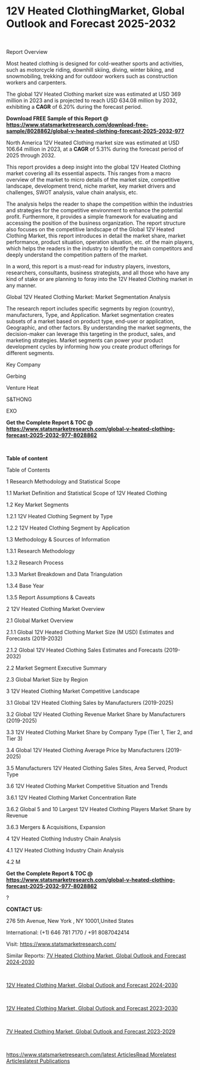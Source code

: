 <h1>12V Heated ClothingMarket, Global Outlook and Forecast 2025-2032</h1><br/><p>Report Overview</p>
 
 
 
 <p>Most heated clothing is designed for cold-weather sports and activities, such as motorcycle riding, downhill skiing, diving, winter biking, and snowmobiling, trekking and for outdoor workers such as construction workers and carpenters.</p>
 
 
 
 <p>The global 12V Heated Clothing market size was estimated at USD 369 million in 2023 and is projected to reach USD 634.08 million by 2032, exhibiting a <strong>CAGR</strong> of 6.20% during the forecast period.</p>
 
 
 
 <p><strong>Download FREE Sample of this Report @ <a href="https://www.statsmarketresearch.com/download-free-sample/8028862/global-v-heated-clothing-forecast-2025-2032-977">https://www.statsmarketresearch.com/download-free-sample/8028862/global-v-heated-clothing-forecast-2025-2032-977</a></strong></p>
 
 
 
 <p>North America 12V Heated Clothing market size was estimated at USD 106.64 million in 2023, at a <strong>CAGR</strong> of 5.31% during the forecast period of 2025 through 2032.</p>
 
 
 
 <p>This report provides a deep insight into the global 12V Heated Clothing market covering all its essential aspects. This ranges from a macro overview of the market to micro details of the market size, competitive landscape, development trend, niche market, key market drivers and challenges, SWOT analysis, value chain analysis, etc.</p>
 
 
 
 <p>The analysis helps the reader to shape the competition within the industries and strategies for the competitive environment to enhance the potential profit. Furthermore, it provides a simple framework for evaluating and accessing the position of the business organization. The report structure also focuses on the competitive landscape of the Global 12V Heated Clothing Market, this report introduces in detail the market share, market performance, product situation, operation situation, etc. of the main players, which helps the readers in the industry to identify the main competitors and deeply understand the competition pattern of the market.</p>
 
 
 
 <p>In a word, this report is a must-read for industry players, investors, researchers, consultants, business strategists, and all those who have any kind of stake or are planning to foray into the 12V Heated Clothing market in any manner.</p>
 
 
 
 <p>Global 12V Heated Clothing Market: Market Segmentation Analysis</p>
 
 
 
 <p>The research report includes specific segments by region (country), manufacturers, Type, and Application. Market segmentation creates subsets of a market based on product type, end-user or application, Geographic, and other factors. By understanding the market segments, the decision-maker can leverage this targeting in the product, sales, and marketing strategies. Market segments can power your product development cycles by informing how you create product offerings for different segments.</p>
 
 
 
 <p>Key Company</p>
 
 
 
 <p>Gerbing</p>
 
 
 
 <p>Venture Heat</p>
 
 
 
 <p>S&THONG</p>
 
 
 
 <p>EXO</p>
 
 
 
 <div><b>Get the Complete Report & TOC @ <a href="https://www.statsmarketresearch.com/global-v-heated-clothing-forecast-2025-2032-977-8028862">https://www.statsmarketresearch.com/global-v-heated-clothing-forecast-2025-2032-977-8028862</a></b></div>
 
 
 
 <p><br />
 
 <b>Table of content</b></p>
 
 
 
 <p>Table of Contents<br />
 
 1 Research Methodology and Statistical Scope<br />
 
 1.1 Market Definition and Statistical Scope of 12V Heated Clothing<br />
 
 1.2 Key Market Segments<br />
 
 1.2.1 12V Heated Clothing Segment by Type<br />
 
 1.2.2 12V Heated Clothing Segment by Application<br />
 
 1.3 Methodology & Sources of Information<br />
 
 1.3.1 Research Methodology<br />
 
 1.3.2 Research Process<br />
 
 1.3.3 Market Breakdown and Data Triangulation<br />
 
 1.3.4 Base Year<br />
 
 1.3.5 Report Assumptions & Caveats<br />
 
 2 12V Heated Clothing Market Overview<br />
 
 2.1 Global Market Overview<br />
 
 2.1.1 Global 12V Heated Clothing Market Size (M USD) Estimates and Forecasts (2019-2032)<br />
 
 2.1.2 Global 12V Heated Clothing Sales Estimates and Forecasts (2019-2032)<br />
 
 2.2 Market Segment Executive Summary<br />
 
 2.3 Global Market Size by Region<br />
 
 3 12V Heated Clothing Market Competitive Landscape<br />
 
 3.1 Global 12V Heated Clothing Sales by Manufacturers (2019-2025)<br />
 
 3.2 Global 12V Heated Clothing Revenue Market Share by Manufacturers (2019-2025)<br />
 
 3.3 12V Heated Clothing Market Share by Company Type (Tier 1, Tier 2, and Tier 3)<br />
 
 3.4 Global 12V Heated Clothing Average Price by Manufacturers (2019-2025)<br />
 
 3.5 Manufacturers 12V Heated Clothing Sales Sites, Area Served, Product Type<br />
 
 3.6 12V Heated Clothing Market Competitive Situation and Trends<br />
 
 3.6.1 12V Heated Clothing Market Concentration Rate<br />
 
 3.6.2 Global 5 and 10 Largest 12V Heated Clothing Players Market Share by Revenue<br />
 
 3.6.3 Mergers & Acquisitions, Expansion<br />
 
 4 12V Heated Clothing Industry Chain Analysis<br />
 
 4.1 12V Heated Clothing Industry Chain Analysis<br />
 
 4.2 M</p>
 
 
 
 <div><b>Get the Complete Report & TOC @ <a href="https://www.statsmarketresearch.com/global-v-heated-clothing-forecast-2025-2032-977-8028862">https://www.statsmarketresearch.com/global-v-heated-clothing-forecast-2025-2032-977-8028862</a></b></div>
 
 
 
 <p>? </p>
 
 
 
 <p><b>CONTACT US:</b><br />
 
 276 5th Avenue, New York , NY 10001,United States<br />
 
 International: (+1) 646 781 7170 / +91 8087042414<br />
 
 Visit: <a href="https://www.statsmarketresearch.com/">https://www.statsmarketresearch.com/</a><br />
 
 Similar Reports: <a href="https://www.statsmarketresearch.com/global-v-heated-clothing-forecast-2025-2032-977-8028862">7V Heated Clothing Market, Global Outlook and Forecast 2024-2030</a><br />
 
 <br />
 
 <a href="https://www.statsmarketresearch.com/global-v-heated-clothing-forecast-2025-2032-977-8028862">12V Heated Clothing Market, Global Outlook and Forecast 2024-2030</a><br />
 
 <br />
 
 <a href="https://www.statsmarketresearch.com/global-v-heated-clothing-forecast-2025-2032-977-8028862">12V Heated Clothing Market, Global Outlook and Forecast 2023-2030</a><br />
 
 <br />
 
 <a href="https://www.statsmarketresearch.com/global-v-heated-clothing-forecast-2025-2032-977-8028862">7V Heated Clothing Market, Global Outlook and Forecast 2023-2029</a><br />
 
 <br />
 
 <a href="https://gyeongbokgung.com">https://www.statsmarketresearch.com/</a><a href="https://hallyeomaritime.com">latest Articles</a><a href="https://jingwansa.com">Read More</a><a href="https://nguoiviet.jp/">latest Articles</a><a href="https://www.intelmarketresearch.com/">latest Publications</a></p>